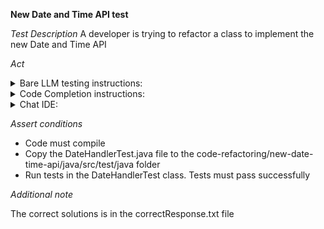 **New Date and Time API test**

*Test Description*
A developer is trying to refactor a class to implement the new Date and Time API

*Act*

<details>
<summary>Bare LLM testing instructions:</summary>

- Open the prompt.txt file
- Copy a question located in the prompt.txt file to the chat window
- Submit the question
- Open the project code-refactoring/new-date-time-api/java
- Open the DateHandler class
- Change the class implementation to the suggested implementation
- Add all necessary imports

</details>
<details>
<summary>Code Completion instructions:</summary>

- Open the project code-refactoring/new-date-time-api/java
- Open the DateHandler class
- Type at the end of the class:

```java
// refactored class with java.time package
```

- Press ENTER
- Accept a sequence of suggestions using the TAB and ENTER keys
- Change the class implementation to the suggested implementation

</details>

<details>
<summary>Chat IDE:</summary>

- Open the project code-refactoring/new-date-time-api/java
- Open the DateHandler class
- Type in the chat window:

> Refactor the code to use the java.time package

- Change the class implementation to the suggested implementation
- Add all necessary imports

</details>

*Assert conditions*

- Code must compile
- Copy the DateHandlerTest.java file to the code-refactoring/new-date-time-api/java/src/test/java folder
- Run tests in the DateHandlerTest class. Tests must pass successfully

*Additional note*

The correct solutions is in the correctResponse.txt file
